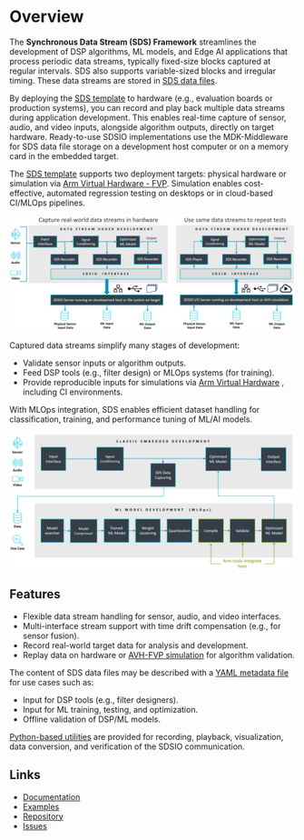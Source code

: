 # Overview

The **Synchronous Data Stream (SDS) Framework** streamlines the development of DSP algorithms, ML models, and Edge AI applications that process periodic data streams, typically fixed-size blocks captured at regular intervals. SDS also supports variable-sized blocks and irregular timing. These data streams are stored in [SDS data files](https://arm-software.github.io/SDS-Framework/main/theory.html#sds-data-files).

By deploying the [SDS template](https://arm-software.github.io/SDS-Framework/main/examples.html) to hardware (e.g., evaluation boards or production systems), you can record and play back multiple data streams during application development. This enables real-time capture of sensor, audio, and video inputs, alongside algorithm outputs, directly on target hardware. Ready-to-use SDSIO implementations use the MDK-Middleware for SDS data file storage on a development host computer or on a memory card in the embedded target.

The [SDS template](https://arm-software.github.io/SDS-Framework/main/examples.html) supports two deployment targets: physical hardware or simulation via [Arm Virtual Hardware - FVP](https://github.com/ARM-software/AVH). Simulation enables cost-effective, automated regression testing on desktops or in cloud-based CI/MLOps pipelines.

![Data capturing and playback in Target System](./SDSIO.png)

Captured data streams simplify many stages of development:

- Validate sensor inputs or algorithm outputs.
- Feed DSP tools (e.g., filter design) or MLOps systems (for training).
- Provide reproducible inputs for simulations via [Arm Virtual Hardware](https://github.com/Arm-software/AVH) , including CI environments.

With MLOps integration, SDS enables efficient dataset handling for classification, training, and performance tuning of ML/AI models.

![MLOps Integration](./MLOps.png)

## Features

- Flexible data stream handling for sensor, audio, and video interfaces.
- Multi-interface stream support with time drift compensation (e.g., for sensor fusion).
- Record real-world target data for analysis and development.
- Replay data on hardware or [AVH-FVP simulation](https://github.com/arm-software/avh) for algorithm validation.

The content of SDS data files may be described with a [YAML metadata file](https://arm-software.github.io/SDS-Framework/main/theory.html#yaml-metadata-format) for use cases such as:

- Input for DSP tools (e.g., filter designers).
- Input for ML training, testing, and optimization.
- Offline validation of DSP/ML models.

[Python-based utilities](https://arm-software.github.io/SDS-Framework/main/utilities.html) are provided for recording, playback, visualization, data conversion, and verification of the SDSIO communication.

## Links

- [Documentation](https://arm-software.github.io/SDS-Framework/main/index.html)
- [Examples](https://github.com/Arm-Examples/SDS-Examples)
- [Repository](https://github.com/ARM-software/SDS-Framework)
- [Issues](https://github.com/ARM-software/SDS-Framework/issues)
